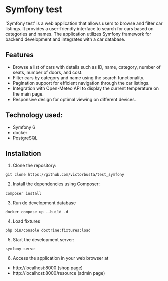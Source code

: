 # Symfony test

'Symfony test' is a web application that allows users to browse and filter car listings. It provides a user-friendly interface to search for cars based on categories and names. The application utilizes Symfony framework for backend development and integrates with a car database.

## Features

- Browse a list of cars with details such as ID, name, category, number of seats, number of doors, and cost.
- Filter cars by category and name using the search functionality.
- Pagination support for efficient navigation through the car listings.
- Integration with Open-Meteo API to display the current temperature on the main page.
- Responsive design for optimal viewing on different devices.

## Technology used:
- Symfony 6
- docker
- PostgreSQL

## Installation

1. Clone the repository:

```
git clone https://github.com/victorbusta/test_symfony
```

2. Install the dependencies using Composer:

```
composer install
```

3. Run de development database 

```
docker compose up --build -d
```

4. Load fixtures 

```
php bin/console doctrine:fixtures:load
```

5. Start the development server:
```
symfony serve
```

6. Access the application in your web browser at 
- http://localhost:8000 (shop page)
- http://localhost:8000/resource (admin page)



